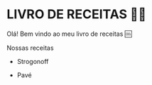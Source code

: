 # LIVRO DE RECEITAS :man_cook:

Olá! Bem vindo  ao meu livro de receitas :cool:

Nossas receitas

- Strogonoff 

- Pavé

  ​

